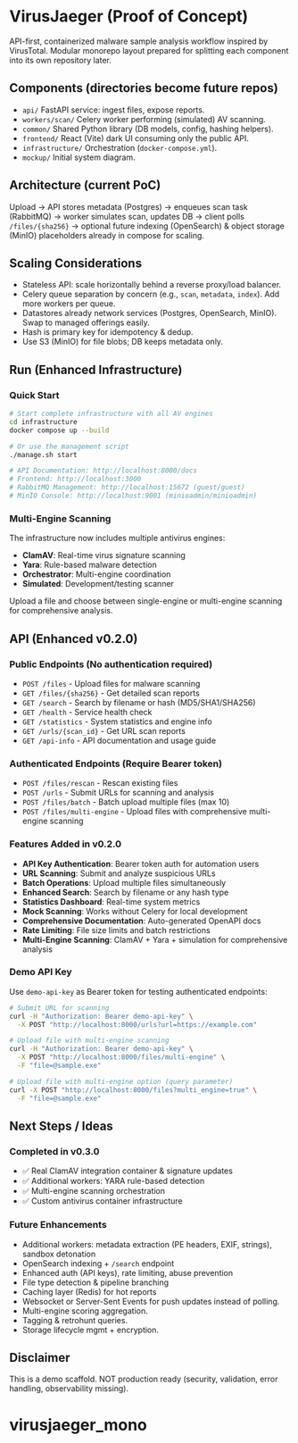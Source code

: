 # VirusJaeger (Proof of Concept)

API-first, containerized malware sample analysis workflow inspired by VirusTotal. Modular monorepo layout prepared for splitting each component into its own repository later.

## Components (directories become future repos)
- `api/` FastAPI service: ingest files, expose reports.
- `workers/scan/` Celery worker performing (simulated) AV scanning.
- `common/` Shared Python library (DB models, config, hashing helpers).
- `frontend/` React (Vite) dark UI consuming only the public API.
- `infrastructure/` Orchestration (`docker-compose.yml`).
- `mockup/` Initial system diagram.

## Architecture (current PoC)
Upload -> API stores metadata (Postgres) -> enqueues scan task (RabbitMQ) -> worker simulates scan, updates DB -> client polls `/files/{sha256}` -> optional future indexing (OpenSearch) & object storage (MinIO) placeholders already in compose for scaling.

## Scaling Considerations
- Stateless API: scale horizontally behind a reverse proxy/load balancer.
- Celery queue separation by concern (e.g., `scan`, `metadata`, `index`). Add more workers per queue.
- Datastores already network services (Postgres, OpenSearch, MinIO). Swap to managed offerings easily.
- Hash is primary key for idempotency & dedup.
- Use S3 (MinIO) for file blobs; DB keeps metadata only.

## Run (Enhanced Infrastructure)

### Quick Start
```bash
# Start complete infrastructure with all AV engines
cd infrastructure
docker compose up --build

# Or use the management script
./manage.sh start

# API Documentation: http://localhost:8000/docs
# Frontend: http://localhost:3000
# RabbitMQ Management: http://localhost:15672 (guest/guest)
# MinIO Console: http://localhost:9001 (minioadmin/minioadmin)
```

### Multi-Engine Scanning
The infrastructure now includes multiple antivirus engines:
- **ClamAV**: Real-time virus signature scanning
- **Yara**: Rule-based malware detection  
- **Orchestrator**: Multi-engine coordination
- **Simulated**: Development/testing scanner

Upload a file and choose between single-engine or multi-engine scanning for comprehensive analysis.

## API (Enhanced v0.2.0)

### Public Endpoints (No authentication required)
- `POST /files` - Upload files for malware scanning
- `GET /files/{sha256}` - Get detailed scan reports
- `GET /search` - Search by filename or hash (MD5/SHA1/SHA256)
- `GET /health` - Service health check
- `GET /statistics` - System statistics and engine info
- `GET /urls/{scan_id}` - Get URL scan reports
- `GET /api-info` - API documentation and usage guide

### Authenticated Endpoints (Require Bearer token)
- `POST /files/rescan` - Rescan existing files
- `POST /urls` - Submit URLs for scanning and analysis
- `POST /files/batch` - Batch upload multiple files (max 10)
- `POST /files/multi-engine` - Upload files with comprehensive multi-engine scanning

### Features Added in v0.2.0
- **API Key Authentication**: Bearer token auth for automation users
- **URL Scanning**: Submit and analyze suspicious URLs
- **Batch Operations**: Upload multiple files simultaneously  
- **Enhanced Search**: Search by filename or any hash type
- **Statistics Dashboard**: Real-time system metrics
- **Mock Scanning**: Works without Celery for local development
- **Comprehensive Documentation**: Auto-generated OpenAPI docs
- **Rate Limiting**: File size limits and batch restrictions
- **Multi-Engine Scanning**: ClamAV + Yara + simulation for comprehensive analysis

### Demo API Key
Use `demo-api-key` as Bearer token for testing authenticated endpoints:
```bash
# Submit URL for scanning
curl -H "Authorization: Bearer demo-api-key" \
  -X POST "http://localhost:8000/urls?url=https://example.com"

# Upload file with multi-engine scanning
curl -H "Authorization: Bearer demo-api-key" \
  -X POST "http://localhost:8000/files/multi-engine" \
  -F "file=@sample.exe"

# Upload file with multi-engine option (query parameter)  
curl -X POST "http://localhost:8000/files?multi_engine=true" \
  -F "file=@sample.exe"
```

## Next Steps / Ideas

### Completed in v0.3.0
- ✅ Real ClamAV integration container & signature updates
- ✅ Additional workers: YARA rule-based detection
- ✅ Multi-engine scanning orchestration
- ✅ Custom antivirus container infrastructure

### Future Enhancements
- Additional workers: metadata extraction (PE headers, EXIF, strings), sandbox detonation
- OpenSearch indexing + `/search` endpoint
- Enhanced auth (API keys), rate limiting, abuse prevention
- File type detection & pipeline branching
- Caching layer (Redis) for hot reports
- Websocket or Server-Sent Events for push updates instead of polling.
- Multi-engine scoring aggregation.
- Tagging & retrohunt queries.
- Storage lifecycle mgmt + encryption.

## Disclaimer
This is a demo scaffold. NOT production ready (security, validation, error handling, observability missing).
# virusjaeger_mono
